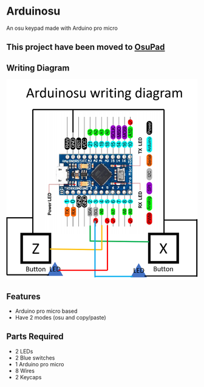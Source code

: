 # Arduinosu
An osu keypad made with Arduino pro micro

## This project have been moved to [OsuPad](https://github.com/kidjanate/OsuPad)

## Writing Diagram
![Writing diagram](https://github.com/kidJaNateTH/Arduinosu/blob/main/Arduinosu%20diagram.png?raw=true)
## Features
* Arduino pro micro based
* Have 2 modes (osu and copy/paste)
## Parts Required
* 2 LEDs
* 2 Blue switches
* 1 Arduino pro micro
* 8 Wires
* 2 Keycaps
